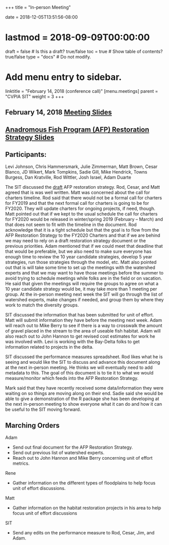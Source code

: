 +++
title = "In-person Meeting"

date = 2018-12-05T13:51:56-08:00
# lastmod = 2018-09-09T00:00:00

draft = false  # Is this a draft? true/false
toc = true  # Show table of contents? true/false
type = "docs"  # Do not modify.

# Add menu entry to sidebar.
linktitle = "February 14, 2018 (conference call)"
[menu.meetings]
  parent = "CVPIA SIT"
  weight = 3
+++

## February 14, 2018 [Meeting Slides](https://s3-us-west-2.amazonaws.com/cvpia-meeting-slides/Feb+14+meeting.pptx)
## [Anadromous Fish Program (AFP) Restoration Strategy Slides](https://s3-us-west-2.amazonaws.com/cvpia-meeting-slides/Anadromous+Fish+Program+(AFP)+Restoration+Strategy.pptx)

## Participants:
Levi Johnson, Chris Hammersmark, Julie Zimmerman, Matt Brown, Cesar Blanco, JD Wikert, Mark Tompkins, Sadie Gill, Mike Hendrick, Towns Burgess, Dan Kratville, Rod Wittler, Josh Israel, Adam Duarte


The SIT discussed the [draft](https://s3-us-west-2.amazonaws.com/cvpia-reference-docs/SIT+Schedule+2018-19+Towards+an+AFP+Restoration+Strategy.pdf) AFP restoration strategy. Rod, Cesar, and Matt agreed that is was well written. Matt was concerned about the call for charters timeline. Rod said that there would not be a formal call for charters for FY2019 and that the next formal call for charters is going to be for FY2020. They will update charters for ongoing projects, if need, though. Matt pointed out that if we kept to the usual schedule the call for charters for FY2020 would be released in winter/spring 2019 (February – March) and that does not seem to fit with the timeline in the document. Rod acknowledge that it is a tight schedule but that the goal is to flow from the AFP Restoration Strategy to the FY2020 Charters and that if we are behind we may need to rely on a draft restoration strategy document or the previous priorities. Adam mentioned that if we could meet that deadline that that would be preferable, but we also need to make sure everyone has enough time to review the 10 year candidate strategies, develop 5 year strategies, run those strategies through the model, etc. Matt also pointed out that is will take some time to set up the meetings with the watershed experts and that we may want to have those meetings before the summer to avoid trying to schedule meetings while folks are in the field or on vacation. He said that given the meetings will require the groups to agree on what a 10 year candidate strategy would be, it may take more than 1 meeting per group. At the in-person meeting next week the SIT will go through the list of watershed experts, make changes if needed, and group them by where they work to match the diversity groups.

SIT discussed the information that has been submitted for unit of effort. Matt will submit information they have before the meeting next week. Adam will reach out to Mike Berry to see if there is a way to crosswalk the amount of gravel placed in the stream to the area of useable fish habitat. Adam will also reach out to John Hannon to get revised cost estimates for work he was involved with. Levi is working with the Bay-Delta folks to get information related to projects in the delta.

SIT discussed the performance measures spreadsheet. Rod likes what he is seeing and would like the SIT to discuss and advance this document along at the next in-person meeting. He thinks we will eventually need to add metadata to this. The goal of this document is to tie it to what we would measure/monitor which feeds into the AFP Restoration Strategy.

Mark said that they have recently received some data/information they were waiting on so things are moving along on their end. Sadie said she would be able to give a demonstration of the R package she has been developing at the next in-person meeting to show everyone what it can do and how it can be useful to the SIT moving forward.

## Marching Orders

Adam

- Send out final document for the AFP Restoration Strategy.
- Send out previous list of watershed experts.
- Reach out to John Hannon and Mike Berry concerning unit of effort metrics.

Rene

- Gather information on the different types of floodplains to help focus unit of effort discussions.

Matt

- Gather information on the habitat restoration projects in his area to help focus unit of effort discussions

SIT

- Send any edits on the performance measure to Rod, Cesar, Jim, and Adam.